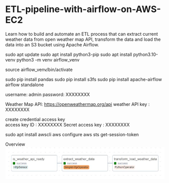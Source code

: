 # ETL-pipeline-with-airflow-on-AWS-EC2

Learn how to build and automate an ETL process that can extract current weather data from open weather map API, transform the data and load the data into an S3 bucket using Apache Airflow.

sudo apt update
sudo apt install python3-pip
sudo apt install python3.10-venv
python3 -m venv airflow_venv

source airflow_venv/bin/activate

sudo pip install pandas
sudo pip install s3fs
sudo pip install apache-airflow
airflow standalone

username: admin  password: XXXXXXXX

Weather Map API: https://openweathermap.org/api
weather API key : XXXXXXXX

create credential access key  
access key ID : XXXXXXXX
Secret access key : XXXXXXXX

sudo apt  install awscli
aws configure
aws sts get-session-token

Overview 
![Alt text](Capture.JPG)
